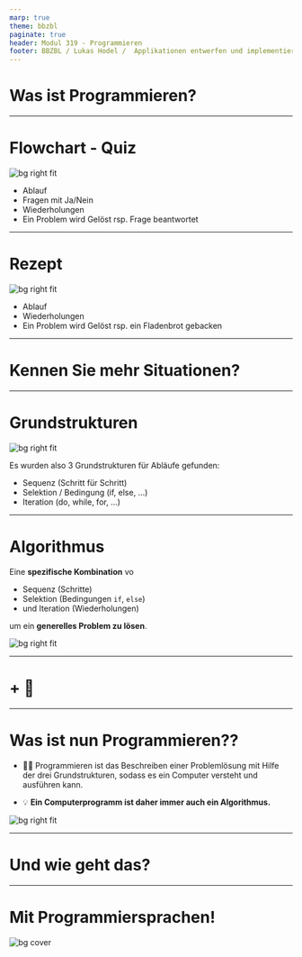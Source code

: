 ```yaml
---
marp: true
theme: bbzbl
paginate: true
header: Modul 319 - Programmieren
footer: BBZBL / Lukas Hodel /  Applikationen entwerfen und implementieren
---
```


<!-- _class: big center -->

# Was ist Programmieren?

---

# Flowchart - Quiz

![bg right fit](./images/flowchart-shit-togetzer-loopable.png)

- Ablauf
- Fragen mit Ja/Nein
- Wiederholungen
- Ein Problem wird Gelöst rsp. Frage beantwortet

---

# Rezept

![bg right fit](./images/einfaches-fladenbrot.png)

- Ablauf
- Wiederholungen
- Ein Problem wird Gelöst rsp. ein Fladenbrot gebacken

---

<!-- _class: big center -->

# Kennen Sie mehr Situationen?

---

# Grundstrukturen

![bg right fit](./images/strukturen.png)

Es wurden also 3 Grundstrukturen für Abläufe gefunden:

- Sequenz (Schritt für Schritt)
- Selektion / Bedingung (if, else, ...)
- Iteration (do, while, for, ...)

---

# Algorithmus

Eine **spezifische Kombination** vo

- Sequenz (Schritte)
- Selektion (Bedingungen `if`, `else`)
- und Iteration (Wiederholungen)

um ein **generelles Problem zu lösen**.

![bg right fit](./images/algorithmus.png)

---

<!-- _class: big center -->

# + :robot:

---

<!-- _class: emoji-list -->

# Was ist nun Programmieren??

- :teacher: Programmieren ist das Beschreiben einer Problemlösung mit Hilfe der
  drei Grundstrukturen, sodass es ein Computer versteht und ausführen kann.

- :bulb: **Ein Computerprogramm ist daher immer auch ein Algorithmus.**

![bg right fit](./images/human-to-robot.jpg)

---

<!-- _class: big center -->

# Und wie geht das?

---

<!-- _class: big center light-text -->

# Mit Programmiersprachen!

![bg cover](https://lerneprogrammieren.de/wordpress/wp-content/uploads/uebersicht-programmiersprachen.png)
